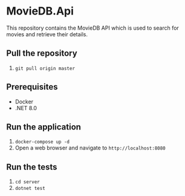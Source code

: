 # MovieDB.Api

This repository contains the MovieDB API which is used to search for movies and retrieve their details.

## Pull the repository

1. `git pull origin master`

## Prerequisites

- Docker
- .NET 8.0

## Run the application

1. `docker-compose up -d`
2. Open a web browser and navigate to `http://localhost:8080`

## Run the tests

1. `cd server`
2. `dotnet test`
